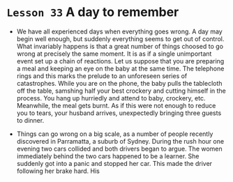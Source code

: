 # `Lesson 33` A day to remember

* We have all experienced days when everything goes wrong. A day may begin well enough, but suddenly everything seems to get out of control. What invariably happens is that a great number of things choosed to go wrong at precisely the same moment. It is as if a single unimportant event set up a chain of reactions. Let us suppose that you are preparing a meal and keeping an eye on the baby at the same time. The telephone rings and this marks the prelude to an unforeseen series of catastrophes. While you are on the phone, the baby pulls the tablecloth off the table, samshing half your best crockery and cutting himself in the  process. You hang up hurriedly and attend to baby, crockery, etc. Meanwhile, the meal gets burnt. As if this were not enough to reduce you to tears, your husband arrives, unexpectedly bringing three guests to dinner.

* Things can go wrong on a big scale, as a number of people recently discovered in Parramatta, a suburb of Sydney. During the rush hour one evening two cars collided and both drivers began to argue. The women immediately behind the two cars happened to be a learner. She suddenly got into a panic and stopped her car. This made the driver following her brake hard. His